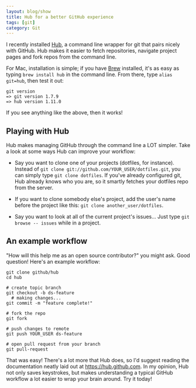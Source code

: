 ```yaml
---
layout: blog/show
title: Hub for a better GitHub experience
tags: [git]
category: Git
---
```

I recently installed [Hub](https://hub.github.com/), a command line wrapper for git that pairs nicely with GitHub. Hub makes it easier to fetch repositories, navigate project pages and fork repos from the command line.

For Mac, installation is simple; if you have [Brew](http://brew.sh/) installed, it's as easy as typing `brew install hub` in the command line. From there, type `alias git=hub`, then test it out:

~~~
git version
=> git version 1.7.9
=> hub version 1.11.0
~~~

If you see anything like the above, then it works!

## Playing with Hub

Hub makes managing GitHub through the command line a LOT simpler. Take a look at some ways Hub can improve your workflow:

* Say you want to clone one of your projects (dotfiles, for instance). Instead of `git clone git://github.com/YOUR_USER/dotfiles.git`, you can simply type `git clone dotfiles`. If you've already configured git, Hub already knows who you are, so it smartly fetches your dotfiles repo from the server.

* If you want to clone somebody else's project, add the user's name before the project like this: `git clone another_user/dotfiles`.

* Say you want to look at all of the current project's issues... Just type `git browse -- issues` while in a project.

## An example workflow

"How will this help me as an open source contributor?" you might ask. Good question! Here's an example workflow:

~~~
git clone github/hub
cd hub

# create topic branch
git checkout -b ds-feature
  # making changes...
git commit -m "feature complete!"

# fork the repo
git fork

# push changes to remote
git push YOUR_USER ds-feature

# open pull request from your branch
git pull-request
~~~

That was easy! There's a lot more that Hub does, so I'd suggest reading the documentation neatly laid out at https://hub.github.com. In my opinion, Hub not only saves keystrokes, but makes understanding a typical GitHub workflow a lot easier to wrap your brain around. Try it today!
